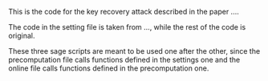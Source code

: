 This is the code for the key recovery attack described in the paper ....

The code in the setting file is taken from ..., while the rest of the code is original.

These three sage scripts are meant to be used one after the other, since the precomputation file calls functions defined in the settings one and the online file calls functions defined in the precomputation one.
